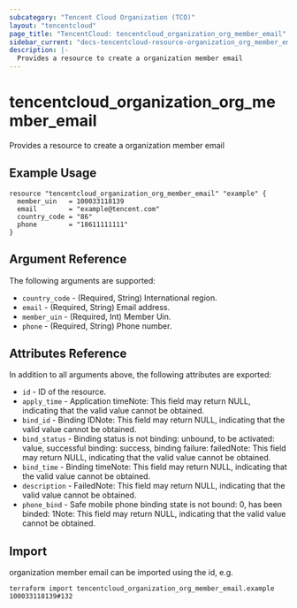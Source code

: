```yaml
---
subcategory: "Tencent Cloud Organization (TCO)"
layout: "tencentcloud"
page_title: "TencentCloud: tencentcloud_organization_org_member_email"
sidebar_current: "docs-tencentcloud-resource-organization_org_member_email"
description: |-
  Provides a resource to create a organization member email
---
```


# tencentcloud_organization_org_member_email

Provides a resource to create a organization member email

## Example Usage

```hcl
resource "tencentcloud_organization_org_member_email" "example" {
  member_uin   = 100033118139
  email        = "example@tencent.com"
  country_code = "86"
  phone        = "18611111111"
}
```

## Argument Reference

The following arguments are supported:

* `country_code` - (Required, String) International region.
* `email` - (Required, String) Email address.
* `member_uin` - (Required, Int) Member Uin.
* `phone` - (Required, String) Phone number.

## Attributes Reference

In addition to all arguments above, the following attributes are exported:

* `id` - ID of the resource.
* `apply_time` - Application timeNote: This field may return NULL, indicating that the valid value cannot be obtained.
* `bind_id` - Binding IDNote: This field may return NULL, indicating that the valid value cannot be obtained.
* `bind_status` - Binding status is not binding: unbound, to be activated: value, successful binding: success, binding failure: failedNote: This field may return NULL, indicating that the valid value cannot be obtained.
* `bind_time` - Binding timeNote: This field may return NULL, indicating that the valid value cannot be obtained.
* `description` - FailedNote: This field may return NULL, indicating that the valid value cannot be obtained.
* `phone_bind` - Safe mobile phone binding state is not bound: 0, has been binded: 1Note: This field may return NULL, indicating that the valid value cannot be obtained.


## Import

organization member email can be imported using the id, e.g.

```
terraform import tencentcloud_organization_org_member_email.example 100033118139#132
```


